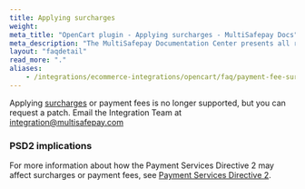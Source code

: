 ```yaml
---
title: Applying surcharges
weight:
meta_title: "OpenCart plugin - Applying surcharges - MultiSafepay Docs"
meta_description: "The MultiSafepay Documentation Center presents all relevant information about our Plugins and API. You can also find support pages for payment methods, tools and general questions as well as the contact details of our Support and Integration Teams."
layout: "faqdetail"
read_more: "."
aliases:
    - /integrations/ecommerce-integrations/opencart/faq/payment-fee-surcharges/
---
```


Applying [surcharges](/faq/general/multisafepay-glossary/#surcharge) or payment fees is no longer supported, but you can request a patch. Email the Integration Team at <integration@multisafepay.com> 

### PSD2 implications
For more information about how the Payment Services Directive 2 may affect surcharges or payment fees, see [Payment Services Directive 2](/faq/payment-regulations/payment-service-directive-2).   
